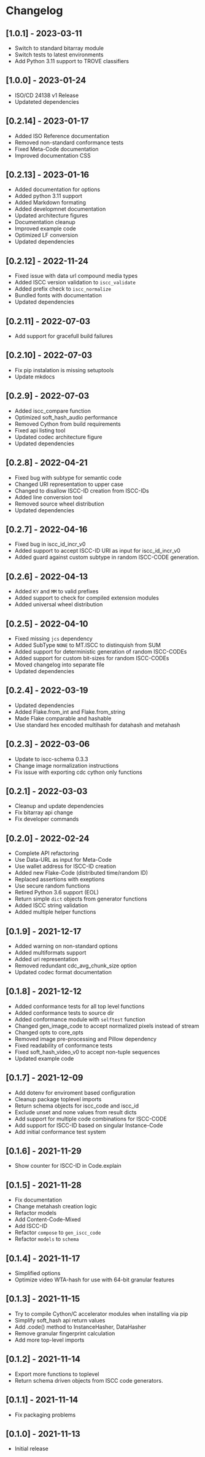 # Changelog

## [1.0.1] - 2023-03-11
- Switch to standard bitarray module
- Switch tests to latest environments
- Add Python 3.11 support to TROVE classifiers

## [1.0.0] - 2023-01-24
- ISO/CD 24138 v1 Release
- Updateted dependencies

## [0.2.14] - 2023-01-17
- Added ISO Reference documentation
- Removed non-standard conformance tests
- Fixed Meta-Code documentation
- Improved documentation CSS

## [0.2.13] - 2023-01-16
- Added documentation for options
- Added python 3.11 support
- Added Markdown formating
- Added developmnet documentation
- Updated architecture figures
- Documentation cleanup
- Improved example code
- Optimized LF conversion
- Updated dependencies

## [0.2.12] - 2022-11-24
- Fixed issue with data url compound media types
- Added ISCC version validation to `iscc_validate`
- Added prefix check to `iscc_normalize`
- Bundled fonts with documentation
- Updated dependencies

## [0.2.11] - 2022-07-03
- Add support for gracefull build failures

## [0.2.10] - 2022-07-03
- Fix pip instalation is missing setuptools
- Update mkdocs

## [0.2.9] - 2022-07-03
- Added iscc_compare function
- Optimized soft_hash_audio performance
- Removed Cython from build requirements
- Fixed api listing tool
- Updated codec architecture figure
- Updated dependencies

## [0.2.8] - 2022-04-21
- Fixed bug with subtype for semantic code
- Changed URI representation to upper case
- Changed to disallow ISCC-ID creation from ISCC-IDs
- Added line conversion tool
- Removed source wheel distribution
- Updated dependencies

## [0.2.7] - 2022-04-16
- Fixed bug in iscc_id_incr_v0
- Added support to accept ISCC-ID URI as input for iscc_id_incr_v0
- Added guard against custom subtype in random ISCC-CODE generation.

## [0.2.6] - 2022-04-13
- Added `KY` and `MM` to valid prefixes
- Added support to check for compiled extension modules
- Added universal wheel distribution

## [0.2.5] - 2022-04-10
- Fixed missing `jcs` dependency
- Added SubType `NONE` to MT.ISCC to distinquish from SUM
- Added support for deterministic generation of random ISCC-CODEs
- Added support for custom bit-sizes for random ISCC-CODEs
- Moved changelog into separate file
- Updated dependencies

## [0.2.4] - 2022-03-19
- Updated dependencies
- Added Flake.from_int and Flake.from_string
- Made Flake comparable and hashable
- Use standard hex encoded multihash for datahash and metahash

## [0.2.3] - 2022-03-06
- Update to iscc-schema 0.3.3
- Change image normalization instructions
- Fix issue with exporting cdc cython only functions

## [0.2.1] - 2022-03-03
- Cleanup and update dependencies
- Fix bitarray api change
- Fix developer commands

## [0.2.0] - 2022-02-24
- Complete API refactoring
- Use Data-URL as input for Meta-Code
- Use wallet address for ISCC-ID creation
- Added new Flake-Code (distributed time/random ID)
- Replaced assertions with exeptions
- Use secure random functions
- Retired Python 3.6 support (EOL)
- Return simple `dict` objects from generator functions
- Added ISCC string validation
- Added multiple helper functions

## [0.1.9] - 2021-12-17

- Added warning on non-standard options
- Added multiformats support
- Added uri representation
- Removed redundant cdc_avg_chunk_size option
- Updated codec format documentation

## [0.1.8] - 2021-12-12
- Added conformance tests for all top level functions
- Added conformance tests to source dir
- Added conformance module with `selftest` function
- Changed gen_image_code to accept normalized pixels instead of stream
- Changed opts to core_opts
- Removed image pre-processing and Pillow dependency
- Fixed readability of conformance tests
- Fixed soft_hash_video_v0 to accept non-tuple sequences
- Updated example code

## [0.1.7] - 2021-12-09
- Add dotenv for enviroment based configuration
- Cleanup package toplevel imports
- Return schema objects for iscc_code and iscc_id
- Exclude unset and none values from result dicts
- Add support for multiple code combinations for ISCC-CODE
- Add support for ISCC-ID based on singular Instance-Code
- Add initial conformance test system

## [0.1.6] - 2021-11-29
- Show counter for ISCC-ID in Code.explain

## [0.1.5] - 2021-11-28
- Fix documentation
- Change metahash creation logic
- Refactor models
- Add Content-Code-Mixed
- Add ISCC-ID
- Refactor `compose` to `gen_iscc_code`
- Refactor `models` to `schema`

## [0.1.4] - 2021-11-17
- Simplified options
- Optimize video WTA-hash for use with 64-bit granular features

## [0.1.3] - 2021-11-15
- Try to compile Cython/C accelerator modules when installing via pip
- Simplify soft_hash api return values
- Add .code() method to InstanceHasher, DataHasher
- Remove granular fingerprint calculation
- Add more top-level imports

## [0.1.2] - 2021-11-14
- Export more functions to toplevel
- Return schema driven objects from ISCC code generators.

## [0.1.1] - 2021-11-14
- Fix packaging problems

## [0.1.0] - 2021-11-13
- Initial release
